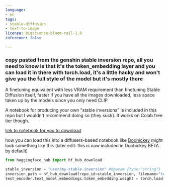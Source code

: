 ```yaml
---
language:
- en
tags:
- stable-diffusion
- text-to-image
license: bigscience-bloom-rail-1.0
inference: false

---
```


### **copy pasted from the genshin stable inversion repo, all you need to know is that it's the token_embedding layer and you can load it in there with torch.load, it's a little hacky and won't give you the full style of the model but it's mostly there**

A finetuning equivalent with less VRAM requirement than finetuning Stable Diffusion itself, faster if you have all the images downloaded, less space taken up by the models since you only need CLIP

A notebook for producing your own "stable inversions" is included in this repo but I wouldn't recommend doing so (they suck). It works on Colab free tier though.

[link to notebook for you to download](https://huggingface.co/crumb/genshin-stable-inversion/blob/main/stable_inversion%20(1).ipynb)

how you can load this into a diffusers-based notebook like [Doohickey](https://github.com/aicrumb/doohickey) might look something like this (later edit: this is now included in Doohickey BETA by default)

```python
from huggingface_hub import hf_hub_download

stable_inversion = "user/my-stable-inversion" #@param {type:"string"}
inversion_path = hf_hub_download(repo_id=stable_inversion, filename="token_embeddings.pt")
text_encoder.text_model.embeddings.token_embedding.weight = torch.load(inversion_path)
```